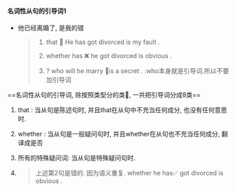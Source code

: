 ####   名词性从句的引导词1 

*   他已经离婚了, 是我的错

     

    >   1.   that 📌 He has got  divorced  is my fault .
    >
    >   2.   whether has ❌ he got divorced  is obvious . 
    >   3.   ? who will he marry 📌is a secret .         :who本身就是引导词.所以不要加引导词

==名词性从句的引导词, 除按照类型分的类📌, 一共把引导词分成8类==

1.   that  : 当从句是陈述句时, 并且that在从句中不充当任何成分, 也没有任何意思时.

2.   whether : 当从句是一般疑问句时,  并且whether在从句也不充当任何成分, 翻译成是否

3.   所有的特殊疑问词:  当从句是特殊疑问句时. 

4.   >    上述第2句是错的. 因为语义重复. whether he has✅ got divorced is obvious .
